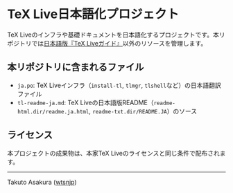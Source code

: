# TeX Live日本語化プロジェクト

TeX Liveのインフラや基礎ドキュメントを日本語化するプロジェクトです。本リポジトリでは[日本語版『TeX Liveガイド』](https://github.com/wtsnjp/texlive-ja)以外のリソースを管理します。

## 本リポジトリに含まれるファイル

* `ja.po`: TeX Liveインフラ（`install-tl`, `tlmgr`, `tlshell`など）の日本語翻訳ファイル
* `tl-readme-ja.md`: TeX Liveの日本語版README（`readme-html.dir/readme.ja.html`, `readme-txt.dir/README.JA`）のソース

## ライセンス

本プロジェクトの成果物は、本家TeX Liveのライセンスと同じ条件で配布されます。

---

Takuto Asakura ([wtsnjp](https://twitter.com/wtsnjp))
